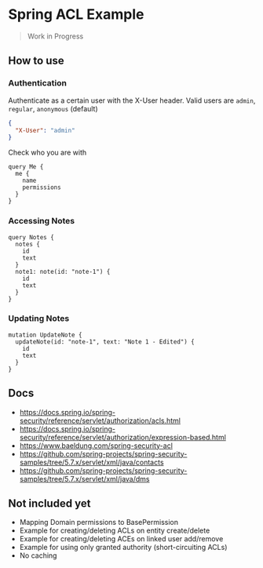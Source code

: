 # Spring ACL Example

> Work in Progress

## How to use

### Authentication

Authenticate as a certain user with the X-User header.
Valid users are `admin`, `regular`, `anonymous` (default)

```json
{
  "X-User": "admin"
}
```

Check who you are with

```gql
query Me {
  me {
    name
    permissions
  }
}
```

### Accessing Notes

```gql
query Notes {
  notes {
    id
    text
  }
  note1: note(id: "note-1") {
    id
    text
  }
}
```

### Updating Notes

```gql
mutation UpdateNote {
  updateNote(id: "note-1", text: "Note 1 - Edited") {
    id
    text
  }
}
```

## Docs

- https://docs.spring.io/spring-security/reference/servlet/authorization/acls.html
- https://docs.spring.io/spring-security/reference/servlet/authorization/expression-based.html
- https://www.baeldung.com/spring-security-acl
- https://github.com/spring-projects/spring-security-samples/tree/5.7.x/servlet/xml/java/contacts
- https://github.com/spring-projects/spring-security-samples/tree/5.7.x/servlet/xml/java/dms

## Not included yet

- Mapping Domain permissions to BasePermission
- Example for creating/deleting ACLs on entity create/delete
- Example for creating/deleting ACEs on linked user add/remove
- Example for using only granted authority (short-circuiting ACLs)
- No caching
